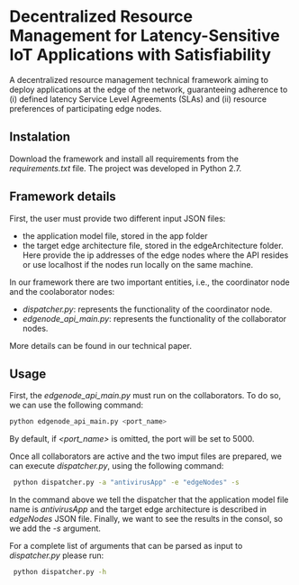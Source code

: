 # Decentralized Resource Management for Latency-Sensitive IoT Applications with Satisfiability

A decentralized resource management technical  framework  aiming  to  deploy  applications at  the  edge  of  the  network,  guaranteeing  adherence  to (i)  defined  latency  Service  Level  Agreements  (SLAs)  and (ii)  resource  preferences  of  participating edge nodes. 


## Instalation

Download the framework and install all requirements from the *requirements.txt* file. The project was developed in Python 2.7.

## Framework details

First, the user must provide two different input JSON files:
 * the application model file, stored in the app folder
 * the target edge architecture file, stored in the edgeArchitecture folder. Here provide the ip addresses of the edge nodes where the API resides or use localhost if the nodes run locally on the same machine.


In our framework there are two important entities, i.e., the coordinator node and the coolaborator nodes:
* *dispatcher.py*: represents the functionality of the coordinator node.
* *edgenode_api_main.py*: represents the functionality of the collaborator nodes.

More details can be found in our technical paper.

## Usage

First, the *edgenode_api_main.py* must run on the collaborators. To do so, we can use the following command:

```bash
python edgenode_api_main.py <port_name>
```

By default, if *<port_name>* is omitted, the port will be set to 5000.

Once all collaborators are active and the two imput files are prepared, we can execute *dispatcher.py*, using the following command:

```bash
 python dispatcher.py -a "antivirusApp" -e "edgeNodes" -s
```
In the command above we tell the dispatcher that the application model file name is *antivirusApp* and the target edge architecture is described in *edgeNodes* JSON file. Finally, we want to see the results in the consol, so we add the *-s* argument.

For a complete list of arguments that can be parsed as input to *dispatcher.py* please run:

```bash
 python dispatcher.py -h
```



